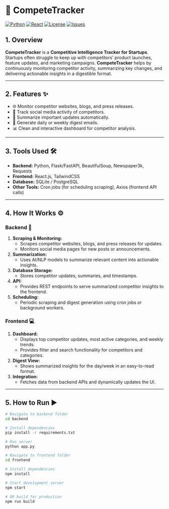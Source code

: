 # 🚀 CompeteTracker

[![Python](https://img.shields.io/badge/Python-3.11-blue?logo=python&logoColor=white)](https://www.python.org/)
[![React](https://img.shields.io/badge/React-18-blue?logo=react&logoColor=white)](https://reactjs.org/)
[![License](https://img.shields.io/badge/License-MIT-green)](LICENSE)
[![Issues](https://img.shields.io/github/issues/yourusername/CompeteTracker)](https://github.com/yourusername/CompeteTracker/issues)

## 1. Overview
**CompeteTracker** is a **Competitive Intelligence Tracker for Startups**.  
Startups often struggle to keep up with competitors’ product launches, feature updates, and marketing campaigns. **CompeteTracker** helps by continuously monitoring competitor activity, summarizing key changes, and delivering actionable insights in a digestible format.  

---

## 2. Features ✨
- 🌐 Monitor competitor websites, blogs, and press releases.  
- 📱 Track social media activity of competitors.  
- 📝 Summarize important updates automatically.  
- 📅 Generate daily or weekly digest emails.  
- 📊 Clean and interactive dashboard for competitor analysis.  

---

## 3. Tools Used 🛠️
- **Backend:** Python, Flask/FastAPI, BeautifulSoup, Newspaper3k, Requests  
- **Frontend:** React.js, TailwindCSS  
- **Database:** SQLite / PostgreSQL  
- **Other Tools:** Cron jobs (for scheduling scraping), Axios (frontend API calls)  

---

## 4. How It Works ⚙️

### Backend 🔧
1. **Scraping & Monitoring:**  
   - Scrapes competitor websites, blogs, and press releases for updates.  
   - Monitors social media pages for new posts or announcements.  
2. **Summarization:**  
   - Uses AI/NLP models to summarize relevant content into actionable insights.  
3. **Database Storage:**  
   - Stores competitor updates, summaries, and timestamps.  
4. **API:**  
   - Provides REST endpoints to serve summarized competitor insights to the frontend.  
5. **Scheduling:**  
   - Periodic scraping and digest generation using cron jobs or background workers.  

### Frontend 💻
1. **Dashboard:**  
   - Displays top competitor updates, most active categories, and weekly trends.  
   - Provides filter and search functionality for competitors and categories.  
2. **Digest View:**  
   - Shows summarized insights for the day/week in an easy-to-read format.  
3. **Integration:**  
   - Fetches data from backend APIs and dynamically updates the UI.  

---

## 5. How to Run ▶️

```bash
# Navigate to backend folder
cd backend

# Install dependencies
pip install -r requirements.txt

# Run server
python app.py

# Navigate to frontend folder
cd frontend

# Install dependencies
npm install

# Start development server
npm start

# OR build for production
npm run build



